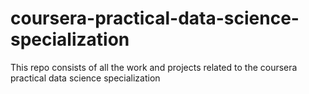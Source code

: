 # coursera-practical-data-science-specialization
 This repo consists of all the work and projects related to the coursera practical data science specialization
